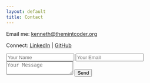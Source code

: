 ```yaml
---
layout: default
title: Contact
---
```


<p>Email me: <a href="mailto:kenneth@themintcoder.org">kenneth@themintcoder.org</a></p>
<p>Connect: <a href="https://linkedin.com/in/yourprofile">LinkedIn</a> | <a href="https://github.com/yourusername">GitHub</a></p>
<form action="https://formspree.io/f/yourformid" method="POST">
  <input type="text" name="name" placeholder="Your Name" required>
  <input type="email" name="email" placeholder="Your Email" required>
  <textarea name="message" placeholder="Your Message"></textarea>
  <button type="submit">Send</button>
</form>
